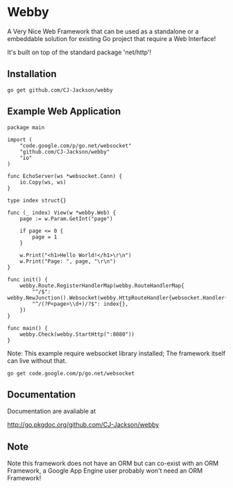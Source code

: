 # Webby

A Very Nice Web Framework that can be used as a standalone or a embeddable solution for existing Go project that require a Web Interface!

It's built on top of the standard package 'net/http'!

## Installation ##

	go get github.com/CJ-Jackson/webby
	
## Example Web Application ##

	package main

	import (
		"code.google.com/p/go.net/websocket"
		"github.com/CJ-Jackson/webby"
		"io"
	)

	func EchoServer(ws *websocket.Conn) {
		io.Copy(ws, ws)
	}

	type index struct{}

	func (_ index) View(w *webby.Web) {
		page := w.Param.GetInt("page")

		if page <= 0 {
			page = 1
		}

		w.Print("<h1>Hello World!</h1>\r\n")
		w.Print("Page: ", page, "\r\n")
	}

	func init() {
		webby.Route.RegisterHandlerMap(webby.RouteHandlerMap{
			"^/$": webby.NewJunction().Websocket(webby.HttpRouteHandler{websocket.Handler(EchoServer)}).Fallback(index{}).GetJunction(),
			"^/(?P<page>\\d+)/?$": index{},
		})
	}

	func main() {
		webby.Check(webby.StartHttp(":8080"))
	}


Note: This example require websocket library installed; The framework itself can live without that.

	go get code.google.com/p/go.net/websocket

## Documentation ##

Documentation are avaliable at

http://go.pkgdoc.org/github.com/CJ-Jackson/webby

## Note ##

Note this framework does not have an ORM but can co-exist with an ORM Framework, a Google App Engine user probably won't need an ORM Framework!